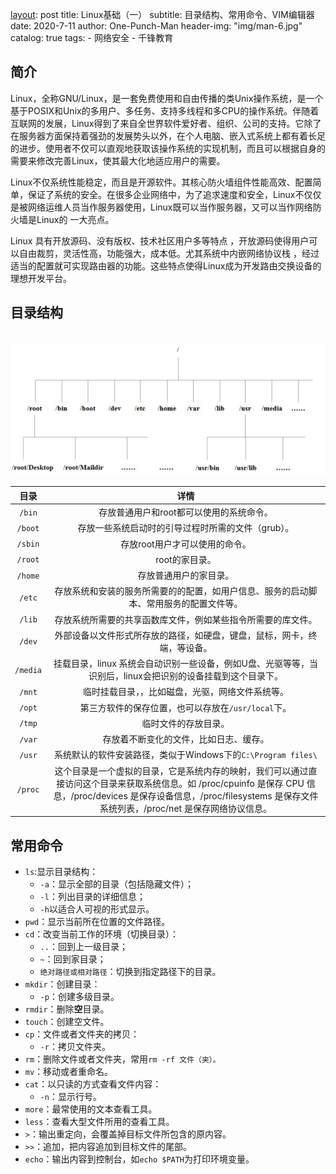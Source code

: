 [layout]():     post
title:     Linux基础（一）
subtitle:  目录结构、常用命令、VIM编辑器
date:       2020-7-11
author:     One-Punch-Man
header-img: "img/man-6.jpg"
catalog: true
tags: 
     - 网络安全
          - 千锋教育





## 简介

​	Linux，全称GNU/Linux，是一套免费使用和自由传播的类Unix操作系统，是一个基于POSIX和Unix的多用户、多任务、支持多线程和多CPU的操作系统。伴随着互联网的发展，Linux得到了来自全世界软件爱好者、组织、公司的支持。它除了在服务器方面保持着强劲的发展势头以外，在个人电脑、嵌入式系统上都有着长足的进步。使用者不仅可以直观地获取该操作系统的实现机制，而且可以根据自身的需要来修改完善Linux，使其最大化地适应用户的需要。 

Linux不仅系统性能稳定，而且是开源软件。其核心防火墙组件性能高效、配置简单，保证了系统的安全。在很多企业网络中，为了追求速度和安全，Linux不仅仅是被网络运维人员当作服务器使用，Linux既可以当作服务器，又可以当作网络防火墙是Linux的 一大亮点。 

Linux 具有开放源码、没有版权、技术社区用户多等特点 ，开放源码使得用户可以自由裁剪，灵活性高，功能强大，成本低。尤其系统中内嵌网络协议栈 ，经过适当的配置就可实现路由器的功能。这些特点使得Linux成为开发路由交换设备的理想开发平台。 



## 目录结构

​	![结构](\img\linux01_01.png)



|   目录   |                             详情                             |
| :------: | :----------------------------------------------------------: |
|  `/bin`  |           存放普通用户和root都可以使用的系统命令。           |
| `/boot`  |      存放一些系统启动时的引导过程时所需的文件（grub）。      |
| `/sbin`  |                存放root用户才可以使用的命令。                |
| `/root`  |                        root的家目录。                        |
| `/home`  |                    存放普通用户的家目录。                    |
|  `/etc`  | 存放系统和安装的服务所需要的的配置，如用户信息、服务的启动脚本、常用服务的配置文件等。 |
|  `/lib`  | 存放系统所需要的共享函数库文件，例如某些指令所需要的库文件。 |
|  `/dev`  | 外部设备以文件形式所存放的路径，如硬盘，键盘，鼠标，网卡，终端，等设备。 |
| `/media` | 挂载目录，linux 系统会自动识别一些设备，例如U盘、光驱等等，当识别后，linux会把识别的设备挂载到这个目录下。 |
|  `/mnt`  |       临时挂载目录，，比如磁盘，光驱，网络文件系统等。       |
|  `/opt`  |      第三方软件的保存位置，也可以存放在`/usr/local`下。      |
|  `/tmp`  |                     临时文件的存放目录。                     |
|  `/var`  |            存放着不断变化的文件，比如日志、缓存。            |
|  `/usr`  | 系统默认的软件安装路径，类似于Windows下的`C:\Program files\` |
| `/proc`  | 这个目录是一个虚拟的目录，它是系统内存的映射，我们可以通过直接访问这个目录来获取系统信息。如 /proc/cpuinfo 是保存 CPU 信息，/proc/devices 是保存设备信息，/proc/filesystems 是保存文件系统列表，/proc/net 是保存网络协议信息。 |



## 常用命令

- `ls`:显示目录结构：
  - `-a`：显示全部的目录（包括隐藏文件）；
  - `-l`：列出目录的详细信息；
  - `-h`以适合人可视的形式显示。
- `pwd`：显示当前所在位置的文件路径。
- `cd`：改变当前工作的环境（切换目录）：
  - `..`：回到上一级目录；
  - `~`：回到家目录；
  - `绝对路径或相对路径`：切换到指定路径下的目录。
- `mkdir`：创建目录：
  - `-p`：创建多级目录。
- `rmdir`：删除**空**目录。
- `touch`：创建空文件。
- `cp`：文件或者文件夹的拷贝：
  - `-r`：拷贝文件夹。
- `rm`：删除文件或者文件夹，常用`rm -rf 文件（夹）。`
- `mv`：移动或者重命名。
- `cat`：以只读的方式查看文件内容：
  - `-n`：显示行号。
- `more`：最常使用的文本查看工具。
- `less`：查看大型文件所用的查看工具。
- `>`：输出重定向，会覆盖掉目标文件所包含的原内容。
- `>>`：追加，把内容追加到目标文件的尾部。
- `echo`：输出内容到控制台，如`echo $PATH`为打印环境变量。